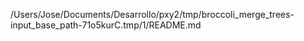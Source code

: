 /Users/Jose/Documents/Desarrollo/pxy2/tmp/broccoli_merge_trees-input_base_path-71o5kurC.tmp/1/README.md